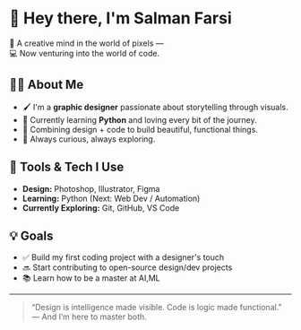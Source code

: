 # 👋 Hey there, I'm Salman Farsi

🎨 A creative mind in the world of pixels —  
💻 Now venturing into the world of code.

## 👨‍🎨 About Me

- 🖌️ I'm a **graphic designer** passionate about storytelling through visuals.
- 🌱 Currently learning **Python** and loving every bit of the journey.
- 🎯 Combining design + code to build beautiful, functional things.
- 🧠 Always curious, always exploring.

## 🔧 Tools & Tech I Use

- **Design:** Photoshop, Illustrator, Figma
- **Learning:** Python (Next: Web Dev / Automation)
- **Currently Exploring:** Git, GitHub, VS Code

## 💡 Goals

- ✅ Build my first coding project with a designer's touch
- 🔜 Start contributing to open-source design/dev projects
- 📚 Learn how to be a master at AI,ML

---

> “Design is intelligence made visible. Code is logic made functional.”  
> — And I’m here to master both.

